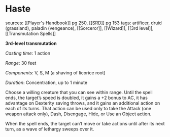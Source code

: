 # Haste
sources: [[Player's Handbook]] pg 250, [[SRD]] pg 153
tags: artificer, druid (grassland), paladin (vengeance), [[Sorceror]], [[Wizard]], [[3rd level]], [[Transmutation Spells]]

**3rd-level transmutation**

*Casting time*: 1 action

*Range*: 30 feet

*Components*: V, S, M (a shaving of licorice root)

*Duration*: Concentration, up to 1 minute

Choose a willing creature that you can see within range. Until the spell ends, the target’s speed is doubled, it gains a +2 bonus to AC, it has advantage on Dexterity saving throws, and it gains an additional action on each of its turns. That action can be used only to take the Attack (one weapon attack only), Dash, Disengage, Hide, or Use an Object action.

When the spell ends, the target can’t move or take actions until after its next turn, as a wave of lethargy sweeps over it.
